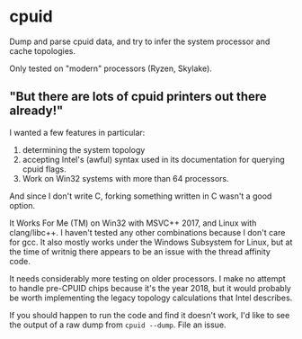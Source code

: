 # cpuid

Dump and parse cpuid data, and try to infer the system processor and cache topologies.

Only tested on "modern" processors (Ryzen, Skylake).

## "But there are lots of cpuid printers out there already!"

I wanted a few features in particular:

1. determining the system topology
2. accepting Intel's (awful) syntax used in its documentation for querying cpuid flags.
3. Work on Win32 systems with more than 64 processors.

And since I don't write C, forking something written in C wasn't a good option.

It Works For Me (TM) on Win32 with MSVC++ 2017, and Linux with clang/libc++. I haven't tested any other combinations because I don't care for gcc. It also mostly works under the Windows Subsystem for Linux, but at the time of writnig there appears to be an issue with the thread affinity code.

It needs considerably more testing on older processors. I make no attempt to handle pre-CPUID chips because it's the year 2018, but it would probably be worth implementing the legacy topology calculations that Intel describes.

If you should happen to run the code and find it doesn't work, I'd like to see the output of a raw dump from `cpuid --dump`. File an issue.
